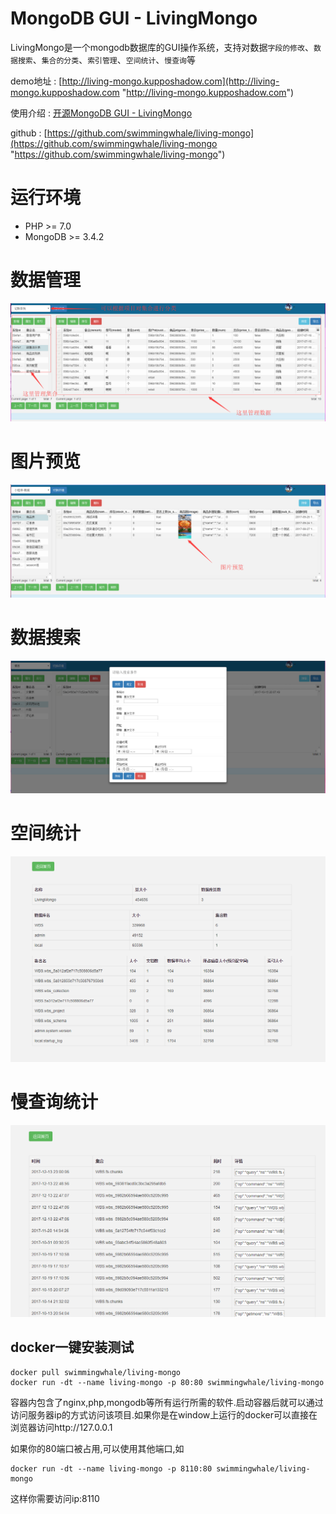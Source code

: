 # MongoDB GUI - LivingMongo
LivingMongo是一个mongodb数据库的GUI操作系统，支持对数据`字段的修改`、`数据搜索`、`集合的分类`、`索引管理`、`空间统计`、`慢查询`等

demo地址 : [http://living-mongo.kupposhadow.com](http://living-mongo.kupposhadow.com "http://living-mongo.kupposhadow.com")

使用介绍 : [开源MongoDB GUI - LivingMongo](https://www.kupposhadow.com/post/5a31418fe717c521e26e7649 "开源MongoDB GUI - LivingMongo")

github : [https://github.com/swimmingwhale/living-mongo](https://github.com/swimmingwhale/living-mongo "https://github.com/swimmingwhale/living-mongo")

# 运行环境
- PHP >= 7.0
- MongoDB >= 3.4.2

# 数据管理
<img src="screenshots/1.png">

# 图片预览
<img src="screenshots/2.png">

# 数据搜索
<img src="screenshots/3.png">

# 空间统计
<img src="screenshots/4.png">

# 慢查询统计
<img src="screenshots/5.png">


## docker一键安装测试
```shell
docker pull swimmingwhale/living-mongo
docker run -dt --name living-mongo -p 80:80 swimmingwhale/living-mongo
```
容器内包含了nginx,php,mongodb等所有运行所需的软件.启动容器后就可以通过访问服务器ip的方式访问该项目.如果你是在window上运行的docker可以直接在浏览器访问http://127.0.0.1


如果你的80端口被占用,可以使用其他端口,如
```shell
docker run -dt --name living-mongo -p 8110:80 swimmingwhale/living-mongo
```
这样你需要访问ip:8110


